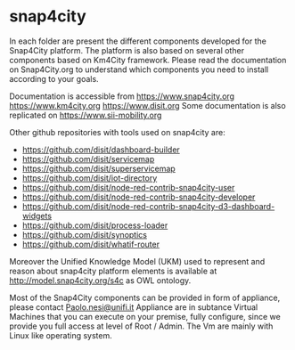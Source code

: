 # snap4city

In each folder are present the different components developed for the Snap4City platform.
The platform is also based on several other components based on Km4City framework. 
Please read the documentation on Snap4City.org to understand which components you need to install 
according to your goals. 

Documentation is accessible from https://www.snap4city.org https://www.km4city.org https://www.disit.org
Some documentation is also replicated on https://www.sii-mobility.org 

Other github repositories with tools used on snap4city are:
- https://github.com/disit/dashboard-builder
- https://github.com/disit/servicemap
- https://github.com/disit/superservicemap
- https://github.com/disit/iot-directory
- https://github.com/disit/node-red-contrib-snap4city-user
- https://github.com/disit/node-red-contrib-snap4city-developer
- https://github.com/disit/node-red-contrib-snap4city-d3-dashboard-widgets
- https://github.com/disit/process-loader
- https://github.com/disit/synoptics
- https://github.com/disit/whatif-router

Moreover the Unified Knowledge Model (UKM) used to represent and reason about snap4city platform elements is available at http://model.snap4city.org/s4c as OWL ontology.

Most of the Snap4City components can be provided in form of appliance, please contact Paolo.nesi@unifi.it
Appliance are in subtance Virtual Machines that you can execute on your premise, fully configure, since we provide you full access at level of Root / Admin. The Vm are mainly with Linux like operating system.

